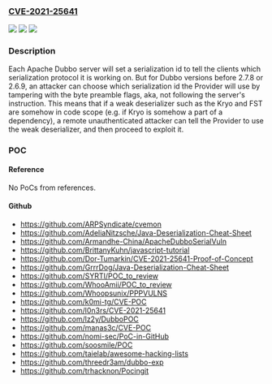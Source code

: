 ### [CVE-2021-25641](https://cve.mitre.org/cgi-bin/cvename.cgi?name=CVE-2021-25641)
![](https://img.shields.io/static/v1?label=Product&message=Apache%20Dubbo&color=blue)
![](https://img.shields.io/static/v1?label=Version&message=Apache%20Dubbo%202.7.x%3C%202.7.8%20&color=brighgreen)
![](https://img.shields.io/static/v1?label=Vulnerability&message=Remote%20Code%20Execution%20by%20tempering%20the%20serialization%20id%20on%20server%20side.&color=brighgreen)

### Description

Each Apache Dubbo server will set a serialization id to tell the clients which serialization protocol it is working on. But for Dubbo versions before 2.7.8 or 2.6.9, an attacker can choose which serialization id the Provider will use by tampering with the byte preamble flags, aka, not following the server's instruction. This means that if a weak deserializer such as the Kryo and FST are somehow in code scope (e.g. if Kryo is somehow a part of a dependency), a remote unauthenticated attacker can tell the Provider to use the weak deserializer, and then proceed to exploit it.

### POC

#### Reference
No PoCs from references.

#### Github
- https://github.com/ARPSyndicate/cvemon
- https://github.com/AdeliaNitzsche/Java-Deserialization-Cheat-Sheet
- https://github.com/Armandhe-China/ApacheDubboSerialVuln
- https://github.com/BrittanyKuhn/javascript-tutorial
- https://github.com/Dor-Tumarkin/CVE-2021-25641-Proof-of-Concept
- https://github.com/GrrrDog/Java-Deserialization-Cheat-Sheet
- https://github.com/SYRTI/POC_to_review
- https://github.com/WhooAmii/POC_to_review
- https://github.com/Whoopsunix/PPPVULNS
- https://github.com/k0mi-tg/CVE-POC
- https://github.com/l0n3rs/CVE-2021-25641
- https://github.com/lz2y/DubboPOC
- https://github.com/manas3c/CVE-POC
- https://github.com/nomi-sec/PoC-in-GitHub
- https://github.com/soosmile/POC
- https://github.com/taielab/awesome-hacking-lists
- https://github.com/threedr3am/dubbo-exp
- https://github.com/trhacknon/Pocingit

